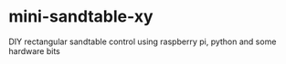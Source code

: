 # mini-sandtable-xy
DIY rectangular sandtable control using raspberry pi, python and some hardware bits
